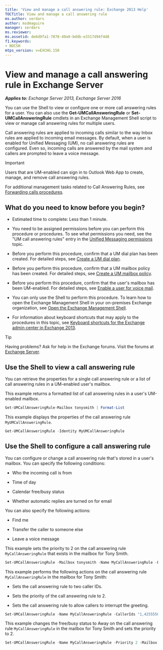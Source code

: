 ```yaml
---
title: 'View and manage a call answering rule: Exchange 2013 Help'
TOCTitle: View and manage a call answering rule
ms.author: serdars
author: msdmaguire
manager: serdars
ms.reviewer:
ms.assetid: de6d9fa1-7878-49a9-bddb-e3317d94f4d8
f1.keywords:
- NOCSH
mtps_version: v=EXCHG.150
---
```


# View and manage a call answering rule in Exchange Server

_**Applies to:** Exchange Server 2013, Exchange Server 2016_

You can use the Shell to view or configure one or more call answering rules for a user. You can also use the **Get-UMCallAnsweringRule** or **Set-UMCallAnsweringRule** cmdlets in an Exchange Management Shell script to view or manage call answering rules for multiple users.

Call answering rules are applied to incoming calls similar to the way Inbox rules are applied to incoming email messages. By default, when a user is enabled for Unified Messaging (UM), no call answering rules are configured. Even so, incoming calls are answered by the mail system and callers are prompted to leave a voice message.

> [!IMPORTANT]
> Users that are UM-enabled can sign in to Outlook Web App to create, manage, and remove call answering rules.

For additional management tasks related to Call Answering Rules, see [Forwarding calls procedures](forwarding-calls-procedures-exchange-2013-help.md).

## What do you need to know before you begin?

- Estimated time to complete: Less than 1 minute.

- You need to be assigned permissions before you can perform this procedure or procedures. To see what permissions you need, see the "UM call answering rules" entry in the [Unified Messaging permissions](unified-messaging-permissions-exchange-2013-help.md) topic.

- Before you perform this procedure, confirm that a UM dial plan has been created. For detailed steps, see [Create a UM dial plan](create-um-dial-plan-exchange-2013-help.md).

- Before you perform this procedure, confirm that a UM mailbox policy has been created. For detailed steps, see [Create a UM mailbox policy](create-um-mailbox-policy-exchange-2013-help.md).

- Before you perform this procedure, confirm that the user's mailbox has been UM-enabled. For detailed steps, see [Enable a user for voice mail](enable-a-user-for-voice-mail-exchange-2013-help.md).

- You can only use the Shell to perform this procedure. To learn how to open the Exchange Management Shell in your on-premises Exchange organization, see [Open the Exchange Management Shell](/powershell/exchange/open-the-exchange-management-shell).

- For information about keyboard shortcuts that may apply to the procedures in this topic, see [Keyboard shortcuts for the Exchange admin center in Exchange 2013](keyboard-shortcuts-in-the-exchange-admin-center-2013-help.md).

> [!TIP]
> Having problems? Ask for help in the Exchange forums. Visit the forums at [Exchange Server](https://social.technet.microsoft.com/forums/office/home?category=exchangeserver).

## Use the Shell to view a call answering rule

You can retrieve the properties for a single call answering rule or a list of call answering rules in a UM-enabled user's mailbox.

This example returns a formatted list of call answering rules in a user's UM-enabled mailbox.

```powershell
Get-UMCallAnsweringRule-Mailbox tonysmith | Format-List
```

This example displays the properties of the call answering rule `MyUMCallAnsweringRule`.

```powershell
Get-UMCallAnsweringRule -Identity MyUMCallAnsweringRule
```

## Use the Shell to configure a call answering rule

You can configure or change a call answering rule that's stored in a user's mailbox. You can specify the following conditions:

- Who the incoming call is from

- Time of day

- Calendar free/busy status

- Whether automatic replies are turned on for email

You can also specify the following actions:

- Find me

- Transfer the caller to someone else

- Leave a voice message

This example sets the priority to 2 on the call answering rule `MyCallAnsweringRule` that exists in the mailbox for Tony Smith.

```powershell
Set-UMCallAnsweringRule -Mailbox tonysmith -Name MyCallAnsweringRule -Priority 2
```

This example performs the following actions on the call answering rule `MyCallAnsweringRule` in the mailbox for Tony Smith:

- Sets the call answering rule to two caller IDs.

- Sets the priority of the call answering rule to 2.

- Sets the call answering rule to allow callers to interrupt the greeting.

```powershell
Set-UMCallAnsweringRule -Name MyCallAnsweringRule -CallerIds "1,4255550100,,","1,4255550123,," -Priority 2 -CallersCanInterruptGreeting $true -Mailbox tonysmith
```

This example changes the free/busy status to Away on the call answering rule `MyCallAnsweringRule` in the mailbox for Tony Smith and sets the priority to 2.

```powershell
Set-UMCallAnsweringRule -Name MyCallAnsweringRule -Priority 2 -Mailbox tonysmith@contoso.com -ScheduleStatus 0x8
```